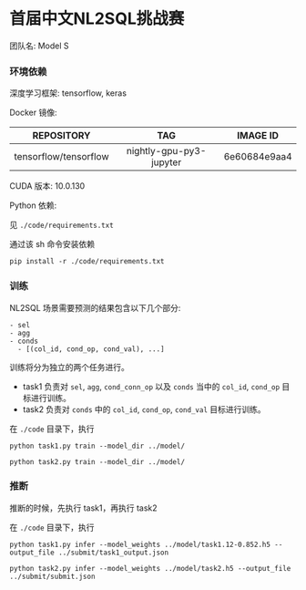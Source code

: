 # 首届中文NL2SQL挑战赛

团队名: Model S

### 环境依赖

深度学习框架: tensorflow, keras

Docker 镜像:

|REPOSITORY|TAG|IMAGE ID|
|:---:|:---:|:---:|
|tensorflow/tensorflow|nightly-gpu-py3-jupyter|6e60684e9aa4|

CUDA 版本: 10.0.130

Python 依赖:

见 `./code/requirements.txt`

通过该 sh 命令安装依赖
```
pip install -r ./code/requirements.txt
```

### 训练

NL2SQL 场景需要预测的结果包含以下几个部分:

```
- sel
- agg
- conds
  - [(col_id, cond_op, cond_val), ...]
```

训练将分为独立的两个任务进行。

- task1 负责对 `sel`, `agg`, `cond_conn_op` 以及 `conds` 当中的 `col_id`, `cond_op` 目标进行训练。
- task2 负责对 `conds` 中的 `col_id`, `cond_op`, `cond_val` 目标进行训练。


在 `./code` 目录下，执行

```
python task1.py train --model_dir ../model/
```

```
python task2.py train --model_dir ../model/
```


### 推断

推断的时候，先执行 task1，再执行 task2

在 `./code` 目录下，执行

```
python task1.py infer --model_weights ../model/task1.12-0.852.h5 --output_file ../submit/task1_output.json
```

```
python task2.py infer --model_weights ../model/task2.h5 --output_file ../submit/submit.json
```
